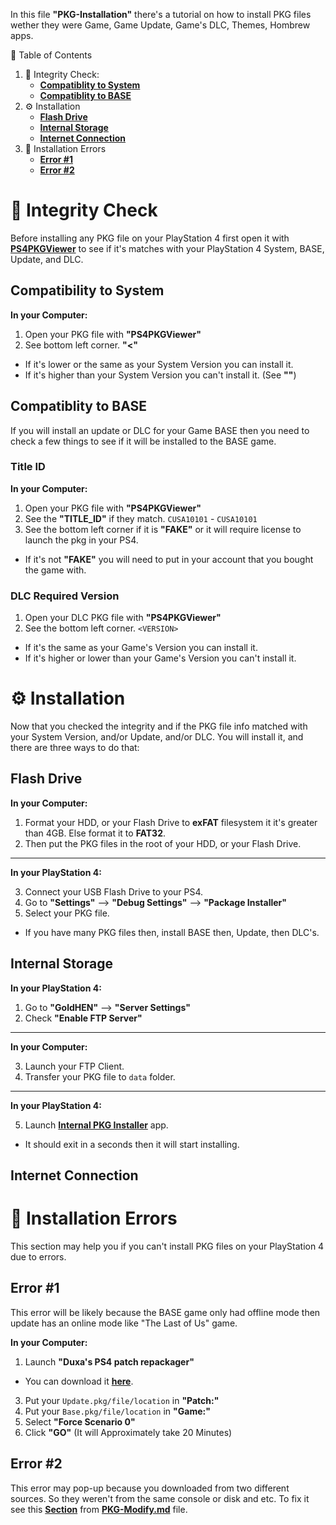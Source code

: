 In this file **"PKG-Installation"** there's a tutorial on how to install PKG files wether they were Game, Game Update, Game's DLC, Themes, Hombrew apps.

🧭 Table of Contents
1. 🧪 Integrity Check:
    - **[Compatiblity to System](#compatibility-to-system)**
    - **[Compatiblity to BASE](#compatiblity-to-base)**
2. ⚙️ Installation
    - **[Flash Drive](#flash-drive)**
    - **[Internal Storage](#internal-storage)**
    - **[Internet Connection](#internet-connection)**
3. 🧰 Installation Errors
    - **[Error #1](#error-1)**
    - **[Error #2](#error-2)**


# 🧪 Integrity Check

Before installing any PKG file on your PlayStation 4 first open it with **[PS4PKGViewer](https://github.com/ZHassanQ/PS4-Guide/releases/download/Computer/PS4PKGViewer.v1.5-LMAN.zip)** to see if it's matches with your PlayStation 4 System, BASE, Update, and DLC.

## Compatibility to System

**In your Computer:**

1. Open your PKG file with **"PS4PKGViewer"**
2. See bottom left corner. **"<"**
- If it's lower or the same as your System Version you can install it.
- If it's higher than your System Version you can't install it. (See **""**)


## Compatiblity to BASE

If you will install an update or DLC for your Game BASE then you need to check a few things to see if it will be installed to the BASE game.

### Title ID

**In your Computer:**

1. Open your PKG file with **"PS4PKGViewer"**
2. See the **"TITLE_ID"** if they match. `CUSA10101` - `CUSA10101`
3. See the bottom left corner if it is **"FAKE"** or it will require license to launch the pkg in your PS4.
- If it's not **"FAKE"** you will need to put in your account that you bought the game with.

### DLC Required Version

1. Open your DLC PKG file with **"PS4PKGViewer"**
2. See the bottom left corner. `<VERSION>`
- If it's the same as your Game's Version you can install it.
- If it's higher or lower than your Game's Version you can't install it. 


# ⚙️ Installation

Now that you checked the integrity and if the PKG file info matched with your System Version, and/or Update, and/or DLC. You will install it, and there are three ways to do that:

## Flash Drive

**In your Computer:**

1. Format your HDD, or your Flash Drive to  **exFAT** filesystem it it's greater than 4GB. Else format it to **FAT32**.
2. Then put the PKG files in the root of your HDD, or your Flash Drive.

---

**In your PlayStation 4:**

3. Connect your USB Flash Drive to your PS4.
4. Go to **"Settings"** --> **"Debug Settings"** --> **"Package Installer"**
5. Select your PKG file.
- If you have many PKG files then, install BASE then, Update, then DLC's.


## Internal Storage

**In your PlayStation 4:**

1. Go to **"GoldHEN"** --> **"Server Settings"**
2. Check **"Enable FTP Server"**

---

**In your Computer:**

3. Launch your FTP Client.
4. Transfer your PKG file to `data` folder.

--- 

**In your PlayStation 4:**

5. Launch **[Internal PKG Installer](https://github.com/ZHassanQ/PS4-Guide/releases/download/PKG/IV0000-BREW00050_00-IPI0000000000000.pkg)** app.
- It should exit in a seconds then it will start installing.

## Internet Connection




# 🧰 Installation Errors

This section may help you if you can't install PKG files on your PlayStation 4 due to errors.

## Error #1

This error will be likely because the BASE game only had offline mode then update has an online mode like "The Last of Us" game.

**In your Computer:**

1. Launch **"Duxa's PS4 patch repackager"**
- You can download it **[here](https://github.com/ZHassanQ/PS4-Guide/releases/download/Computer/Duxas.PS4.patch.repackager.7.2.18.zip)**.
3. Put your `Update.pkg/file/location` in **"Patch:"**
4. Put your `Base.pkg/file/location` in **"Game:"**
5. Select **"Force Scenario 0"**
6. Click **"GO"** (It will Approximately take 20 Minutes)

## Error #2 

This error may pop-up because you downloaded from two different sources. So they weren't from the same console or disk and etc. To fix it see this **[Section](https://github.com/ZHassanQ/PS4-Guide/blob/main/PKG-Modify.md#%EF%B8%8F-1-remarry-game--update)** from **[PKG-Modify.md](https://github.com/ZHassanQ/PS4-Guide/blob/main/PKG-Modify.md)** file.
